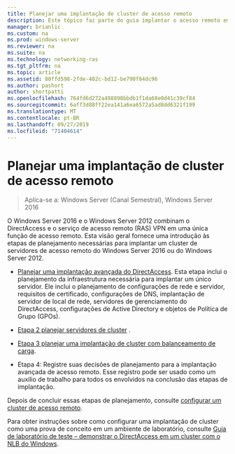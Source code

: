 ```yaml
---
title: Planejar uma implantação de cluster de acesso remoto
description: Este tópico faz parte do guia implantar o acesso remoto em um cluster no Windows Server 2016.
manager: brianlic
ms.custom: na
ms.prod: windows-server
ms.reviewer: na
ms.suite: na
ms.technology: networking-ras
ms.tgt_pltfrm: na
ms.topic: article
ms.assetid: 88ffd598-2fde-402c-bd12-be790f84dc96
ms.author: pashort
author: shortpatti
ms.openlocfilehash: 764fd6d272a498898bbdb1f1da68e0d41c39cf84
ms.sourcegitcommit: 6aff3d88ff22ea141a6ea6572a5ad8dd6321f199
ms.translationtype: MT
ms.contentlocale: pt-BR
ms.lasthandoff: 09/27/2019
ms.locfileid: "71404614"
---
```

# <a name="plan-a-remote-access-cluster-deployment"></a>Planejar uma implantação de cluster de acesso remoto

>Aplica-se a: Windows Server (Canal Semestral), Windows Server 2016

 O Windows Server 2016 e o Windows Server 2012 combinam o DirectAccess e o serviço de acesso remoto (RAS) VPN em uma única função de acesso remoto. Esta visão geral fornece uma introdução às etapas de planejamento necessárias para implantar um cluster de servidores de acesso remoto do Windows Server 2016 ou do Windows Server 2012.
  
-   [Planejar uma implantação avançada do DirectAccess](../../../directaccess/single-server-advanced/Plan-an-Advanced-DirectAccess-Deployment.md). Esta etapa inclui o planejamento da infraestrutura necessária para implantar um único servidor. Ele inclui o planejamento de configurações de rede e servidor, requisitos de certificado, configurações de DNS, implantação de servidor de local de rede, servidores de gerenciamento do DirectAccess, configurações de Active Directory e objetos de Política de Grupo (GPOs).  
  
-   [Etapa 2 planejar servidores de cluster](Step-2-Plan-Cluster-Servers.md) .  
  
-   [Etapa 3 planejar uma implantação de cluster com balanceamento de carga](Step-3-Plan-a-Load-Balanced-Cluster-Deployment.md).  
  
-   Etapa 4: Registre suas decisões de planejamento para a implantação avançada de acesso remoto. Esse registro pode ser usado como um auxílio de trabalho para todos os envolvidos na conclusão das etapas de implantação.  
  
Depois de concluir essas etapas de planejamento, consulte [configurar um cluster de acesso remoto](../configure/Configure-a-Remote-Access-Cluster.md). 

Para obter instruções sobre como configurar uma implantação de cluster como uma prova de conceito em um ambiente de laboratório, consulte [Guia de laboratório de teste – demonstrar o DirectAccess em um cluster com o NLB do Windows](../../../directaccess/tlg-cluster-nlb/Test-Lab-Guide-Demonstrate-DirectAccess-in-a-Cluster-with-Windows-NLB.md).  
  



